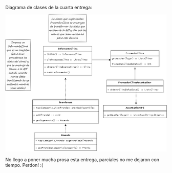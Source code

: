 Diagrama de clases de la cuarta entrega:

![imagen](https://github.com/nullspace1/QueMePongo/blob/main/diagrama.png)

No llego a poner mucha prosa esta entrega, parciales no me dejaron con tiempo. Perdon! :(
